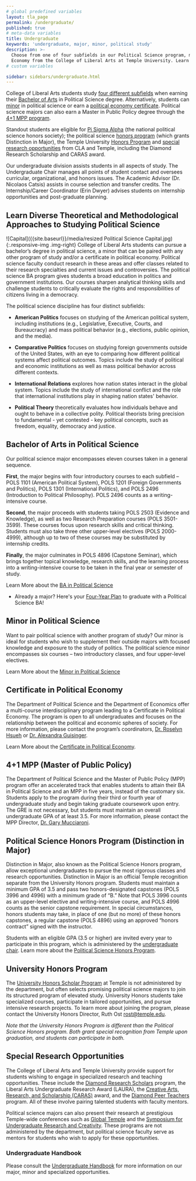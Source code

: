 ```yaml
---
# global predefined variables
layout: tla_page
permalink: /undergraduate/
published: true
# meta-data variables
title: Undergraduate
keywords: 'undergraduate, major, minor, political study'
description: >-
  Choose from one of four subfields in our Political Science program, minor in Political Science, or earn a certificate in Political
  Economy from the College of Liberal Arts at Temple University. Learn more about our undergraduate honors and distinction programs.
# custom variables

sidebar: sidebars/undergraduate.html  
---
```

College of Liberal Arts students study [four different subfields](#learn-diverse-theoretical-and-methodological-approaches-to-studying-political-science) when earning their [Bachelor of Arts](#bachelor-of-arts-in-political-science) in Political Science degree. Alternatively, students can [minor](#minor-in-political-science) in political science or earn a [political economy certificate](#certificate-in-political-economy). Political science majors can also earn a Master in Public Policy degree through the [4+1 MPP program](#41-mpp-master-of-public-policy).

Standout students are eligible for [Pi Sigma Alpha](https://www.cla.temple.edu/political-science/student-life#pi-sigma-alpha) (the national political science honors society); the political science [honors program](#political-science-honors-program-distinction-in-major) (which grants Distinction in Major), the Temple University [Honors Program](#university-honors-program) and [special research opportunities](#special-research-opportunities) from CLA and Temple, including the Diamond Research Scholarship and CARAS award.  

Our undergraduate division assists students in all aspects of study. The Undergraduate Chair manages all points of student contact and oversees curricular, organizational, and honors issues. The Academic Advisor (Dr. Nicolaos Catsis) assists in course selection and transfer credits. The Internship/Career Coordinator (Erin Dwyer) advises students on internship opportunities and post-graduate planning.

## Learn Diverse Theoretical and Methodological Approaches to Studying Political Science
![Capital]({{site.baseurl}}/media/resized Political Science Capital.jpg){:.responsive-img .img-right}
College of Liberal Arts students can pursue a bachelor’s degree in political science, a minor that can be paired with any other program of study and/or a certificate in political economy. Political science faculty conduct research in these areas and offer classes related to their research specialties and current issues and controversies. The political science BA program gives students a broad education in politics and government institutions. Our courses sharpen analytical thinking skills and challenge students to critically evaluate the rights and responsibilities of citizens living in a democracy.

The political science discipline has four distinct subfields:

- **American Politics** focuses on studying of the American political system, including institutions (e.g., Legislative, Executive, Courts, and Bureaucracy) and mass political behavior (e.g., elections, public opinion, and the media).

- **Comparative Politics** focuses on studying foreign governments outside of the United States, with an eye to comparing how different political systems affect political outcomes. Topics include the study of political and economic institutions as well as mass political behavior across different contexts.

- **International Relations** explores how nation states interact in the global system. Topics include the study of international conflict and the role that international institutions play in shaping nation states' behavior.

- **Political Theory** theoretically evaluates how individuals behave and ought to behave in a collective polity. Political theorists bring precision to fundamental - yet contested - key political concepts, such as freedom, equality, democracy and justice.

## Bachelor of Arts in Political Science
Our political science major encompasses eleven courses taken in a general sequence. 

**First**, the major begins with four introductory courses to each subfield – POLS 1101 (American Political System), POLS 1201 (Foreign Governments and Politics), POLS 1301 (International Politics), and POLS 2496 (Introduction to Political Philosophy).  POLS 2496 counts as a writing-intensive course. 

**Second**, the major proceeds with students taking POLS 2503 (Evidence and Knowledge), as well as two Research Preparation courses (POLS 3501-3599). These courses focus upon research skills and critical thinking. Students must also take three other upper-level electives (POLS 2000-4999), although up to two of these courses may be substituted by internship credits.

**Finally**, the major culminates in POLS 4896 (Capstone Seminar), which brings together topical knowledge, research skills, and the learning process into a writing-intensive course to be taken in the final year or semester of study.

Learn More about the [BA in Political Science](https://www.temple.edu/academics/degree-programs/political-science-major-la-pols-ba)

- Already a major? Here's your [Four-Year Plan](https://liberalarts.temple.edu/sites/liberalarts/files/Four-Year%20Plan%20%28FINAL%29.pdf) to graduate with a Political Science BA!

## Minor in Political Science
Want to pair political science with another program of study? Our minor is ideal for students who wish to supplement their outside majors with focused knowledge and exposure to the study of politics. The political science minor encompasses six courses – two introductory classes, and four upper-level electives.

Learn More about the [Minor in Political Science](http://bulletin.temple.edu/undergraduate/liberal-arts/political-science/minor-political-science/)

## Certificate in Political Economy
The Department of Political Science and the Department of Economics offer a multi-course interdisciplinary program leading to a Certificate in Political Economy. The program is open to all undergraduates and focuses on the relationship between the political and economic spheres of society. For more information, please contact the program’s coordinators, [Dr. Roselyn Hsueh](mailto:rhsueh@temple.edu) or [Dr. Alexandra Guisinger](mailto:alexandra.guisinger@temple.edu).

Learn More about the [Certificate in Political Economy](https://www.temple.edu/academics/degree-programs/political-economy-certificate-undergraduate-la-pole-cert).

## 4+1 MPP (Master of Public Policy)
The Department of Political Science and the Master of Public Policy (MPP) program offer an accelerated track that enables students to attain their BA in Political Science and an MPP in five years, instead of the customary six. Students apply to the program during their third or fourth year of undergraduate study and begin taking graduate coursework upon entry.  The GRE is not necessary, but students must maintain an overall undergraduate GPA of at least 3.5.  For more information, please contact the MPP Director, [Dr. Gary Mucciaroni](mailto:gmucciar@temple.edu).

## Political Science Honors Program (Distinction in Major)
Distinction in Major, also known as the Political Science Honors program, allow exceptional undergraduates to pursue the most rigorous classes and research opportunities. Distinction in Major is an official Temple recognition separate from the University Honors program. Students must maintain a minimum GPA of 3.5 and pass two honors-designated capstones (POLS 3996 and 4996) with a minimum grade of “B.”  Note that POLS 3996 counts as an upper-level elective and writing-intensive course, and POLS 4996 counts as the senior capstone requirement. In special circumstances, honors students may take, in place of one (but no more) of these honors capstones, a regular capstone (POLS 4896) using an approved “honors contract” signed with the instructor. 

Students with an eligible GPA (3.5 or higher) are invited every year to participate in this program, which is administered by the [undergraduate chair](mailto:sean.yom@temple.edu). Learn more about the [Political Science Honors Program](http://bulletin.temple.edu/undergraduate/liberal-arts/political-science/#distinctioninthemajor).

## University Honors Program
The [University Honors Scholar Program](http://www.temple.edu/honors/) at Temple is not administered by the department, but often selects promising political science majors to join its structured program of elevated study. University Honors students take specialized courses, participate in tailored opportunities, and pursue intensive research projects. To learn more about joining the program, please contact the University Honors Director, Ruth Ost [rost@temple.edu](mailto:rost@temple.edu). 

_Note that the University Honors Program is different than the Political Science Honors program. Both grant special recognition from Temple upon graduation, and students can participate in both._

## Special Research Opportunities
The College of Liberal Arts and Temple University provide support for students wishing to engage in specialized research and teaching opportunities. These include the [Diamond Research Scholars](https://www.temple.edu/vpus/research/diamond.html) program, the Liberal Arts Undergraduate Research Award (LAURA), the [Creative Arts, Research, and Scholarship (CARAS)](https://www.temple.edu/vpus/research/caras.html) award, and the [Diamond Peer Teachers](http://www.temple.edu/vpus/opportunities/peerteachers.html) program. All of these involve pairing talented students with faculty mentors.

Political science majors can also present their research at prestigious Temple-wide conferences such as [Global Temple](https://studyabroad.temple.edu/global-temple-conference) and the [Symposium for Undergraduate Research and Creativity](https://www.temple.edu/vpus/research/symposium.html). These programs are not administered by the department, but political science faculty serve as mentors for students who wish to apply for these opportunities.

### Undergraduate Handbook
Please consult the [Undergraduate Handbook](https://liberalarts.temple.edu/sites/liberalarts/files/-2-Undergraduate%20Handbook%20%28July%202019%29.pdf) for more information on our major, minor and specialized opportunities.
